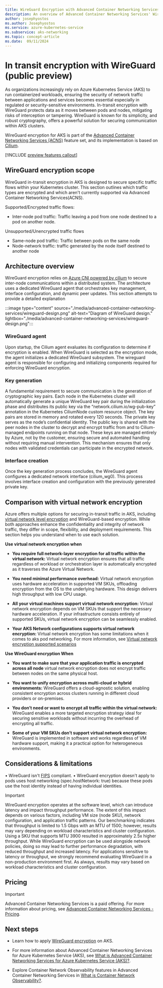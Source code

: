 ```yaml
---
title: WireGuard Encryption with Advanced Container Networking Services (ACNS)
description: An overview of Advanced Container Networking Services' WireGurard encryption capabilities on Azure Kubernetes Service (AKS).
author: josephyostos
ms.author: Josephyostos
ms.service: azure-kubernetes-service
ms.subservice: aks-networking
ms.topic: concept-article
ms.date:  09/11/2024
---
```


# In transit encryption with WireGuard (public preview) 

As organizations increasingly rely on Azure Kubernetes Service (AKS) to run containerized workloads, ensuring the security of network traffic between applications and services becomes essential especially in regulated or security-sensitive environments. In-transit encryption with WireGuard protects data as it moves between pods and nodes, mitigating risks of interception or tampering. WireGuard is known for its simplicity, and robust cryptography, offers a powerful solution for securing communication within AKS clusters. 

WireGuard encryption for AKS is part of the [Advanced Container Networking Services (ACNS)](advanced-container-networking-services-overview.md) feature set, and its implementation is based on [Cilium](https://docs.cilium.io/en/stable/security/network/encryption-wireguard/).

[!INCLUDE [preview features callout](~/reusable-content/ce-skilling/azure/includes/aks/includes/preview/preview-callout.md)]

## WireGuard encryption scope  

WireGuard in-transit encryption in AKS is designed to secure specific traffic flows within your Kubernetes cluster. This section outlines which traffic types are encrypted and which aren't currently supported via Advanced Container Networking Services(ACNS). 

Supported/Encrypted traffic flows: 
- Inter-node pod traffic: Traffic leaving a pod from one node destined to a pod on another node.

Unsupported/Unencrypted traffic flows 
- Same-node pod traffic: Traffic between pods on the same node 
- Node-network traffic: traffic generated by the node itself destined to another node  

## Architecture overview 

WireGuard encryption relies on  [Azure CNI powered by cilium](azure-cni-powered-by-cilium.md) to secure inter-node communications within a distributed system. The architecture uses a dedicated WireGuard agent that orchestrates key management, interface configuration, and dynamic peer updates. This section attempts to provide a detailed explanation 

:::image type="content" source="./media/advanced-container-networking-services/wireguard-design.png" alt-text="Diagram of WireGuard design." lightbox="./media/advanced-container-networking-services/wireguard-design.png":::

### WireGuard agent 

Upon startup, the Cilium agent evaluates its configuration to determine if encryption is enabled. When WireGuard is selected as the encryption mode, the agent initializes a dedicated WireGuard subsystem. The wireguard agent is responsible for configuring and initializing components required for enforcing WireGuard encryption. 

### Key generation 

A fundamental requirement to secure communication is the generation of cryptographic key pairs. Each node in the Kubernetes cluster will automatically generate a unique WireGuard key pair during the initialization phase and distributes its public key via the “network.cilium.io/wg-pub-key” annotation in the Kubernetes CiliumNode custom resource object. The key pairs are stored in memory and rotated every 120 seconds. The private key serves as the node’s confidential identity. The public key is shared with the peer nodes in the cluster to decrypt and encrypt traffic from and to Cilium-managed endpoints running on that node. These keys are managed entirely by Azure, not by the customer, ensuring secure and automated handling without requiring manual intervention. This mechanism ensures that only nodes with validated credentials can participate in the encrypted network.

### Interface creation 
Once the key generation process concludes, the WireGuard agent configures a dedicated network interface (cilium_wg0). This process involves interface creation and configuration with the previously generated private key. 

## Comparison with virtual network encryption  

Azure offers multiple options for securing in-transit traffic in AKS, including [virtual network level encryption](/azure/virtual-network/virtual-network-encryption-overview) and WireGuard-based encryption. While both approaches enhance the confidentiality and integrity of network traffic, they differ in scope, flexibility, and deployment requirements. This section helps you understand when to use each solution. 

**Use virtual network encryption when** 

- **You require full network-layer encryption for all traffic within the virtual network:** 
Virtual network encryption ensures that all traffic regardless of workload or orchestration layer is automatically encrypted as it traverses the Azure Virtual Network. 

- **You need minimal performance overhead:** 
Virtual network encryption uses hardware acceleration in supported VM SKUs, offloading encryption from the OS to the underlying hardware. This design delivers high throughput with low CPU usage. 

- **All your virtual machines support virtual network encryption:** 
Virtual network encryption depends on VM SKUs that support the necessary hardware acceleration. If your infrastructure consists entirely of supported SKUs, virtual network encryption can be seamlessly enabled. 

- **Your AKS Network configurations supports virtual network encryption:** 
Virtual network encryption has some limitations when it comes to aks pod networking. For more information, see [Virtual network encryption supported scenarios](/azure/virtual-network/virtual-network-encryption-overview#supported-scenarios)

**Use WireGuard encryption When**

- **You want to make sure that your application traffic is encrypted across all node** virtual network encryption does not encrypt traffic between nodes on the same physical host.

- **You want to unify encryption across multi-cloud or hybrid environments:** 
WireGuard offers a cloud-agnostic solution, enabling consistent encryption across clusters running in different cloud providers or on-premises. 

- **You don’t need or want to encrypt all traffic within the virtual network:** 
WireGuard enables a more targeted encryption strategy ideal for securing sensitive workloads without incurring the overhead of encrypting all traffic. 

- **Some of your VM SKUs don’t support virtual network encryption:** 
WireGuard is implemented in software and works regardless of VM hardware support, making it a practical option for heterogeneous environments. 

## Considerations & limitations 

•	WireGuard isn't [FIPS](https://csrc.nist.gov/pubs/fips/140-2/upd2/final) compliant.
•   WireGuard encryption doesn't apply to pods uses host networking (spec.hostNetwork: true) because these pods use the host identity instead of having individual identities.
> [!IMPORTANT]
> WireGuard encryption operates at the software level, which can introduce latency and impact throughput performance. The extent of this impact depends on various factors, including VM size (node SKU), network configuration, and application traffic patterns.
> Our benchmarking indicates that throughput is limited to 1.5 Gbps with an MTU of 1500; however, results may vary depending on workload characteristics and cluster configuration.
> Using a SKU that supports MTU 3900 resulted in approximately 2.5x higher throughput.
> While WireGuard encryption can be used alongside network policies, doing so may lead to further performance degradation, with reduced throughput and increased latency.
> For applications sensitive to latency or throughput, we strongly recommend evaluating WireGuard in a non-production environment first. As always, results may vary based on workload characteristics and cluster configuration.


## Pricing
> [!IMPORTANT]
> Advanced Container Networking Services is a paid offering. For more information about pricing, see [Advanced Container Networking Services - Pricing](https://azure.microsoft.com/pricing/details/azure-container-networking-services/).

## Next steps

- Learn how to apply [WireGuard encryption](how-to-apply-wireguard.md) on AKS.

- For more information about Advanced Container Networking Services for Azure Kubernetes Service (AKS), see [What is Advanced Container Networking Services for Azure Kubernetes Service (AKS)?](advanced-container-networking-services-overview.md).

- Explore Container Network Observability features in Advanced Container Networking Services in [What is Container Network Observability?](container-network-observability-metrics.md). 